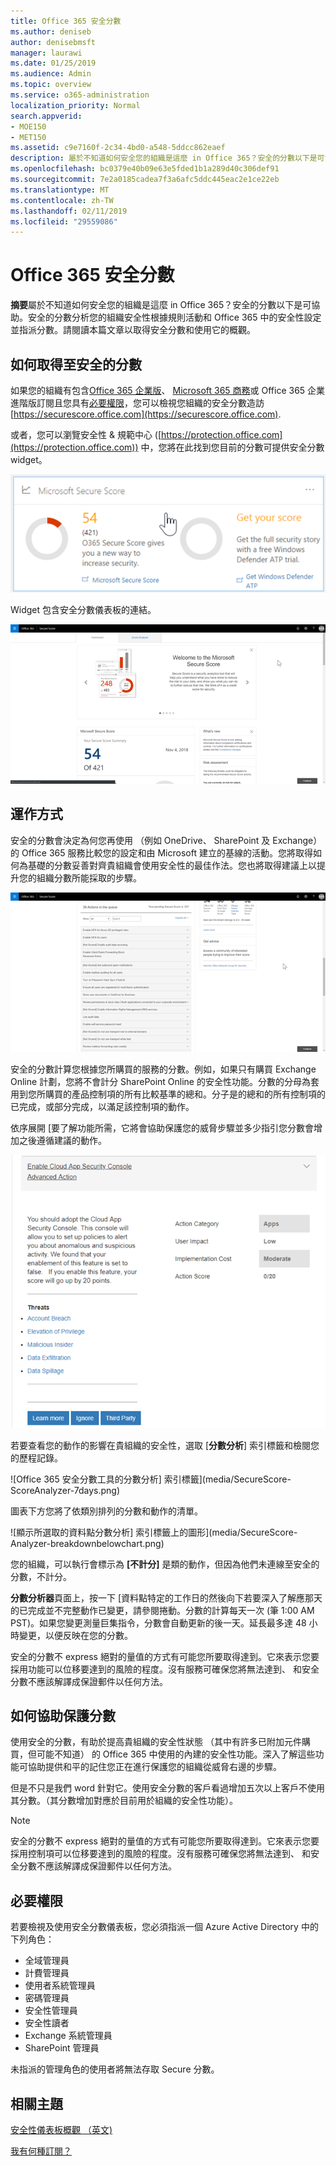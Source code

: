 ```yaml
---
title: Office 365 安全分數
ms.author: deniseb
author: denisebmsft
manager: laurawi
ms.date: 01/25/2019
ms.audience: Admin
ms.topic: overview
ms.service: o365-administration
localization_priority: Normal
search.appverid:
- MOE150
- MET150
ms.assetid: c9e7160f-2c34-4bd0-a548-5ddcc862eaef
description: 屬於不知道如何安全您的組織是這麼 in Office 365？安全的分數以下是可協助。安全的分數分析您的組織安全性根據規則活動和 Office 365 中的安全性設定並指派分數。
ms.openlocfilehash: bc0379e40b09e63e5fded1b1a289d40c306def91
ms.sourcegitcommit: 7e2a0185cadea7f3a6afc5ddc445eac2e1ce22eb
ms.translationtype: MT
ms.contentlocale: zh-TW
ms.lasthandoff: 02/11/2019
ms.locfileid: "29559086"
---
```

# <a name="office-365-secure-score"></a>Office 365 安全分數

**摘要**屬於不知道如何安全您的組織是這麼 in Office 365？安全的分數以下是可協助。安全的分數分析您的組織安全性根據規則活動和 Office 365 中的安全性設定並指派分數。請閱讀本篇文章以取得安全分數和使用它的概觀。
  
## <a name="how-to-get-to-secure-score"></a>如何取得至安全的分數

如果您的組織有包含[Office 365 企業版](https://docs.microsoft.com/office365/enterprise/)、 [Microsoft 365 商務](https://docs.microsoft.com/microsoft-365/business/)或 Office 365 企業進階版訂閱且您具有[必要權限](#required-permissions)，您可以檢視您組織的安全分數造訪[https://securescore.office.com](https://securescore.office.com). 

或者，您可以瀏覽安全性 & 規範中心 ([https://protection.office.com](https://protection.office.com)) 中，您將在此找到您目前的分數可提供安全分數 widget。

![安全的分數 widget](media/SecureScoreWidget-o365.png)

Widget 包含安全分數儀表板的連結。

![安全的分數儀表板](media/SecureScore-WelcomeScreen.png)
  
## <a name="how-it-works"></a>運作方式

安全的分數會決定為何您再使用 （例如 OneDrive、 SharePoint 及 Exchange） 的 Office 365 服務比較您的設定和由 Microsoft 建立的基線的活動。您將取得如何為基礎的分數妥善對齊貴組織會使用安全性的最佳作法。您也將取得建議上以提升您的組織分數所能採取的步驟。 
  
![在 Office 365 安全分數工具動作佇列](media/SecureScore-ActionsToTake.png)
  
安全的分數計算您根據您所購買的服務的分數。例如，如果只有購買 Exchange Online 計劃，您將不會計分 SharePoint Online 的安全性功能。分數的分母為套用到您所購買的產品控制項的所有比較基準的總和。分子是的總和的所有控制項的已完成，或部分完成，以滿足該控制項的動作。

依序展開 [要了解功能所需，它將會協助保護您的威脅步驟並多少指引您分數會增加之後遵循建議的動作。
  
![在 Office 365 安全分數工具擴充巨集指令](media/SecureScore-DetailedActionToTake.png)
  
若要查看您的動作的影響在貴組織的安全性，選取 [**分數分析**] 索引標籤和檢閱您的歷程記錄。 
  
![Office 365 安全分數工具的分數分析] 索引標籤](media/SecureScore-ScoreAnalyzer-7days.png)
  
圖表下方您將了依類別排列的分數和動作的清單。 
  
![顯示所選取的資料點分數分析] 索引標籤上的圖形](media/SecureScore-Analyzer-breakdownbelowchart.png)
 
您的組織，可以執行會標示為 **[不計分]** 是類的動作，但因為他們未連線至安全的分數，不計分。  

**分數分析器**頁面上，按一下 [資料點特定的工作日的然後向下若要深入了解應那天的已完成並不完整動作已變更，請參閱捲動。分數的計算每天一次 (筆 1:00 AM PST)。如果您變更測量巨集指令，分數會自動更新的後一天。延長最多達 48 小時變更，以便反映在您的分數。

安全的分數不 express 絕對的量值的方式有可能您所要取得達到。它來表示您要採用功能可以位移要達到的風險的程度。沒有服務可確保您將無法達到、 和安全分數不應該解譯成保證郵件以任何方法。
 
## <a name="how-secure-score-helps"></a>如何協助保護分數

使用安全的分數，有助於提高貴組織的安全性狀態 （其中有許多已附加元件購買，但可能不知道） 的 Office 365 中使用的內建的安全性功能。深入了解這些功能可協助提供和平的記住您正在進行保護您的組織從威脅右邊的步驟。
  
但是不只是我們 word 針對它。使用安全分數的客戶看過增加五次以上客戶不使用其分數。（其分數增加對應於目前用於組織的安全性功能）。
  
> [!NOTE]
> 安全的分數不 express 絕對的量值的方式有可能您所要取得達到。它來表示您要採用控制項可以位移要達到的風險的程度。沒有服務可確保您將無法達到、 和安全分數不應該解譯成保證郵件以任何方法。 
  
## <a name="required-permissions"></a>必要權限

若要檢視及使用安全分數儀表板，您必須指派一個 Azure Active Directory 中的下列角色：
- 全域管理員
- 計費管理員
- 使用者系統管理員
- 密碼管理員
- 安全性管理員
- 安全性讀者
- Exchange 系統管理員
- SharePoint 管理員

 未指派的管理角色的使用者將無法存取 Secure 分數。

## <a name="related-topics"></a>相關主題

[安全性儀表板概觀 （英文)](security-dashboard.md)

[我有何種訂閱？](https://docs.microsoft.com/office365/admin/admin-overview/what-subscription-do-i-have?view=o365-worldwide)
